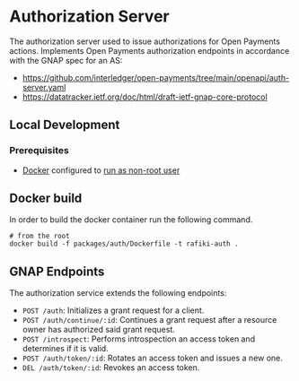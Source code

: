 # Authorization Server

The authorization server used to issue authorizations for Open Payments actions.
Implements Open Payments authorization endpoints in accordance with the GNAP spec for an AS:

- https://github.com/interledger/open-payments/tree/main/openapi/auth-server.yaml
- https://datatracker.ietf.org/doc/html/draft-ietf-gnap-core-protocol

## Local Development

### Prerequisites

- [Docker](https://docs.docker.com/engine/install/) configured to [run as non-root user](https://docs.docker.com/engine/install/linux-postinstall/#manage-docker-as-a-non-root-user)

## Docker build

In order to build the docker container run the following command.

```shell
# from the root
docker build -f packages/auth/Dockerfile -t rafiki-auth .
```

## GNAP Endpoints

The authorization service extends the following endpoints:

- `POST /auth`: Initializes a grant request for a client.
- `POST /auth/continue/:id`: Continues a grant request after a resource owner has authorized said grant request.
- `POST /introspect`: Performs introspection an access token and determines if it is valid.
- `POST /auth/token/:id`: Rotates an access token and issues a new one.
- `DEL /auth/token/:id`: Revokes an access token.

